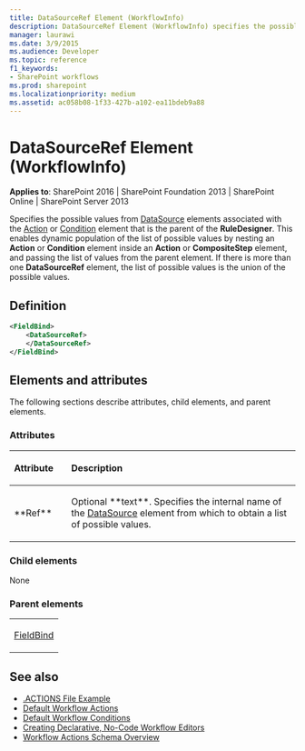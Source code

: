 ```yaml
---
title: DataSourceRef Element (WorkflowInfo)
description: DataSourceRef Element (WorkflowInfo) specifies the possible values from DataSource elements associated with the Action or Condition element.
manager: laurawi
ms.date: 3/9/2015
ms.audience: Developer
ms.topic: reference
f1_keywords:
- SharePoint workflows
ms.prod: sharepoint
ms.localizationpriority: medium
ms.assetid: ac058b08-1f33-427b-a102-ea11bdeb9a88
---
```


# DataSourceRef Element (WorkflowInfo)

**Applies to**: SharePoint 2016 | SharePoint Foundation 2013 | SharePoint Online | SharePoint Server 2013

Specifies the possible values from [DataSource](datasource-element-workflowinfo.md) elements associated with the [Action](action-element-workflowinfo.md) or [Condition](condition-element-workflowinfo.md) element that is the parent of the **RuleDesigner**. This enables dynamic population of the list of possible values by nesting an **Action** or **Condition** element inside an **Action** or **CompositeStep** element, and passing the list of values from the parent element. If there is more than one **DataSourceRef** element, the list of possible values is the union of the possible values.

## Definition

```XML
<FieldBind>
    <DataSourceRef>
    </DataSourceRef>
</FieldBind>
```

## Elements and attributes

The following sections describe attributes, child elements, and parent elements.

### Attributes

<table>
<colgroup>
<col width="20%" />
<col width="80%" />
</colgroup>
<thead>
<tr class="header">
<th align="left"><p>Attribute</p></th>
<th align="left"><p>Description</p></th>
</tr>
</thead>
<tbody>
<tr class="odd">
<td align="left"><p>**Ref**</p></td>
<td align="left"><p>Optional **text**. Specifies the internal name of the <a href="datasource-element-workflowinfo.md">DataSource</a> element from which to obtain a list of possible values.</p></td>
</tr>
</tbody>
</table>

### Child elements

None

### Parent elements

<table>
<colgroup>
<col width="100%" />
</colgroup>
<tbody>
<tr class="odd">
<td align="left"><p><a href="fieldbind-element-workflowinfo.md">FieldBind</a></p></td>
</tr>
</tbody>
</table>


## See also

- [.ACTIONS File Example](actions-file-example-workflowinfo.md)
- [Default Workflow Actions](default-workflow-actions-workflowinfo.md)
- [Default Workflow Conditions](default-workflow-conditions-workflowinfo.md)
- [Creating Declarative, No-Code Workflow Editors](https://msdn.microsoft.com/library/office/bb417436.aspx)
- [Workflow Actions Schema Overview](https://msdn.microsoft.com/library/office/bb897626.aspx)




